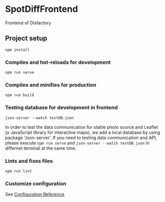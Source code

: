 # SpotDiffFrontend

Frontend of Disfactory

## Project setup

```
npm install
```

### Compiles and hot-reloads for development

```
npm run serve
```

### Compiles and minifies for production

```
npm run build
```

### Testing database for development in frontend

```
json-server --watch testDB.json
```

In order to test the data communication for statile photo source and Leaflet (a JavaScript library for interactive maps), we add a local database by using package 'Json-server'. If you need to testing data communication and API, please execute `npm run serve` and `json-server --watch testDB.json` in differnet terminal at the same time.

### Lints and fixes files

```
npm run lint
```

### Customize configuration

See [Configuration Reference](https://cli.vuejs.org/config/).
